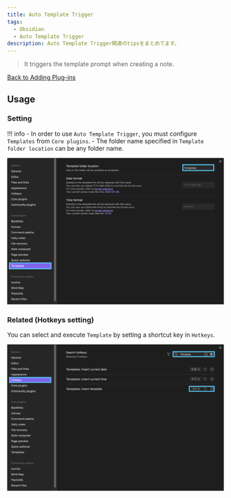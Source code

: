 ```yaml
---
title: Auto Template Trigger
tags:
  - Obsidian
  - Auto Template Trigger
description: Auto Template Trigger関連のtipsをまとめてます。
---
```


> It triggers the template prompt when creating a note.

[Back to Adding Plug-ins](../index.md/#adding-plug-ins)

## Usage

### Setting

!!! info
    - In order to use `Auto Template Trigger`, you must configure `Templates` from `Core plugins`.
    - The folder name specified in `Template folder location` can be any folder name.

![setting](../images/Seting_for_Obsidian_Core-plugins_Templates.png)

### Related (Hotkeys setting)

You can select and execute `Template` by setting a shortcut key in `Hotkeys`.

![setting](../images/Setting_for_Obsidian_Options_Hotkeys_Template.png)
